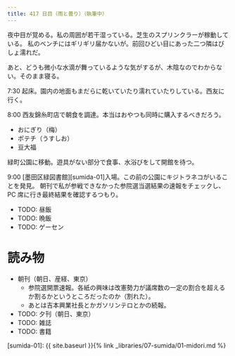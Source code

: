 ```yaml
---
title: 417 日目（雨と曇り）（執筆中）
---
```


夜中目が覚める。私の周囲が若干湿っている。芝生のスプリンクラーが稼動している。
私のベンチにはギリギリ届かないが。前回ひどい目にあった二つ隣はびしょ濡れだ。

あと、どうも微小な水滴が舞っているような気がするが、木陰なのでわからない。そのまま寝る。

7:30 起床。園内の地面もまだらに乾いていたり濡れていたりしている。西友に行く。

8:00 西友錦糸町店で朝食を調達。本当はおやつも同時に購入するべきだろう。
* おにぎり（梅）
* ポテチ（うすしお）
* 豆大福

緑町公園に移動。遊具がない部分で食事、水浴びをして開館を待つ。

9:00 [墨田区緑図書館][sumida-01]入場。この前の公園にキジトラネコがいることを発見。
朝刊で私が参戦できなかった参院選当選結果の速報をチェックし、PC 席に行き最終結果を確認するつもり。

* TODO: 昼飯
* TODO: 晩飯
* TODO: ゲーセン

# 読み物

* 朝刊（朝日、産経、東京）
  * 参院選開票速報。各紙の興味は改憲勢力が議席数の一定の割合を超えるか割るかというところだったのか（割れた）。
  * あとは吉本興業社長とかガソリンテロとかの続報。
* TODO: 夕刊（朝日、東京）
* TODO: 雑誌
* TODO: 書籍

[sumida-01]: {{ site.baseurl }}{% link _libraries/07-sumida/01-midori.md %}
